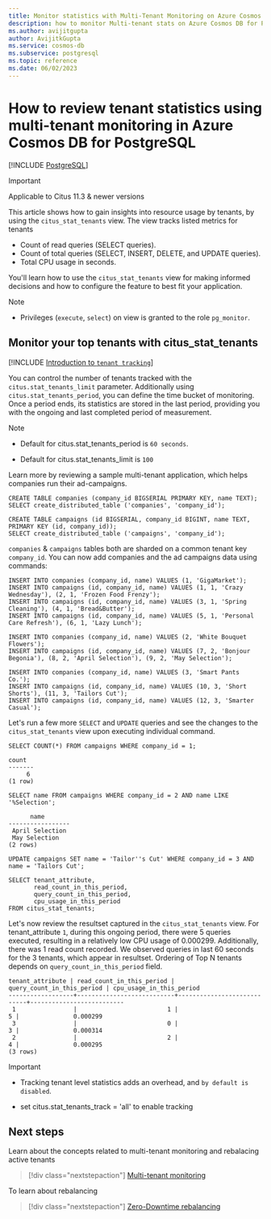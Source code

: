 ```yaml
---
title: Monitor statistics with Multi-Tenant Monitoring on Azure Cosmos DB for PostgreSQL
description: how to monitor Multi-tenant stats on Azure Cosmos DB for PostgreSQL
ms.author: avijitgupta
author: AvijitkGupta
ms.service: cosmos-db
ms.subservice: postgresql
ms.topic: reference
ms.date: 06/02/2023
---
```


# How to review tenant statistics using multi-tenant monitoring in Azure Cosmos DB for PostgreSQL

[!INCLUDE [PostgreSQL](../includes/appliesto-postgresql.md)]

> [!IMPORTANT]
> Applicable to Citus 11.3 & newer versions

This article shows how to gain insights into resource usage by tenants, by using the `citus_stat_tenants` view. The view tracks listed metrics for tenants

* Count of read queries (SELECT queries).
* Count of total queries (SELECT, INSERT, DELETE, and UPDATE queries).
* Total CPU usage in seconds.

You'll learn how to use the `citus_stat_tenants` view for making informed decisions and how to configure the feature to best fit your application.

> [!Note]
> * Privileges (`execute`, `select`) on view is granted to the role `pg_monitor`.

## Monitor your top tenants with citus_stat_tenants
[!INCLUDE [Introduction to `tenant tracking`](includes/tenant-monitoring.md)]

You can control the number of tenants tracked with the `citus.stat_tenants_limit` parameter. Additionally using `citus.stat_tenants_period`, you can define the time bucket of monitoring. Once a period ends, its statistics are stored in the last period, providing you with the ongoing and last completed period of measurement.

> [!Note]
> * Default for citus.stat_tenants_period is `60 seconds`.
>
> * Default for citus.stat_tenants_limit is `100`

Learn more by reviewing a sample multi-tenant application, which helps companies run their ad-campaigns.

```postgresql
CREATE TABLE companies (company_id BIGSERIAL PRIMARY KEY, name TEXT);
SELECT create_distributed_table ('companies', 'company_id');

CREATE TABLE campaigns (id BIGSERIAL, company_id BIGINT, name TEXT, PRIMARY KEY (id, company_id));
SELECT create_distributed_table ('campaigns', 'company_id');
```

`companies` & `campaigns` tables both are sharded on a common tenant key `company_id`. You can now add companies and the ad campaigns data using commands:

```postgresql
INSERT INTO companies (company_id, name) VALUES (1, 'GigaMarket');
INSERT INTO campaigns (id, company_id, name) VALUES (1, 1, 'Crazy Wednesday'), (2, 1, 'Frozen Food Frenzy');
INSERT INTO campaigns (id, company_id, name) VALUES (3, 1, 'Spring Cleaning'), (4, 1, 'Bread&Butter');
INSERT INTO campaigns (id, company_id, name) VALUES (5, 1, 'Personal Care Refresh'), (6, 1, 'Lazy Lunch');

INSERT INTO companies (company_id, name) VALUES (2, 'White Bouquet Flowers');
INSERT INTO campaigns (id, company_id, name) VALUES (7, 2, 'Bonjour Begonia'), (8, 2, 'April Selection'), (9, 2, 'May Selection');

INSERT INTO companies (company_id, name) VALUES (3, 'Smart Pants Co.');
INSERT INTO campaigns (id, company_id, name) VALUES (10, 3, 'Short Shorts'), (11, 3, 'Tailors Cut');
INSERT INTO campaigns (id, company_id, name) VALUES (12, 3, 'Smarter Casual');
```

Let's run a few more `SELECT` and `UPDATE` queries and see the changes to the `citus_stat_tenants` view upon executing individual command.

```postgresql
SELECT COUNT(*) FROM campaigns WHERE company_id = 1;
```
```text
count
-------
     6
(1 row)
```
```postgresql
SELECT name FROM campaigns WHERE company_id = 2 AND name LIKE '%Selection';
```
```text
      name
-----------------
 April Selection
 May Selection
(2 rows)
```
```postgresql
UPDATE campaigns SET name = 'Tailor''s Cut' WHERE company_id = 3 AND name = 'Tailors Cut';
```

```postgresql
SELECT tenant_attribute,
       read_count_in_this_period,
       query_count_in_this_period,
       cpu_usage_in_this_period
FROM citus_stat_tenants;
```

Let's now review the resultset captured in the `citus_stat_tenants` view. For tenant_attribute `1`, during this ongoing period, there were 5 queries executed, resulting in a relatively low CPU usage of 0.000299. Additionally, there was 1 read count recorded. We observed queries in last 60 seconds for the 3 tenants, which appear in resultset. Ordering of Top N tenants depends on `query_count_in_this_period` field.

```text
tenant_attribute | read_count_in_this_period | query_count_in_this_period | cpu_usage_in_this_period
------------------+---------------------------+----------------------------+--------------------------
 1                |                         1 |                          5 |               0.000299
 3                |                         0 |                          3 |               0.000314
 2                |                         2 |                          4 |               0.000295
(3 rows)
```

> [!Important]
> * Tracking tenant level statistics adds an overhead, and `by default is disabled`.
>
> * set citus.stat_tenants_track = 'all' to enable tracking

## Next steps
Learn about the concepts related to multi-tenant monitoring and rebalacing active tenants
> [!div class="nextstepaction"]
> [Multi-tenant monitoring](concepts-multi-tenant-monitoring.md)

To learn about rebalancing
> [!div class="nextstepaction"]
> [Zero-Downtime rebalancing](howto-scale-rebalance.md)